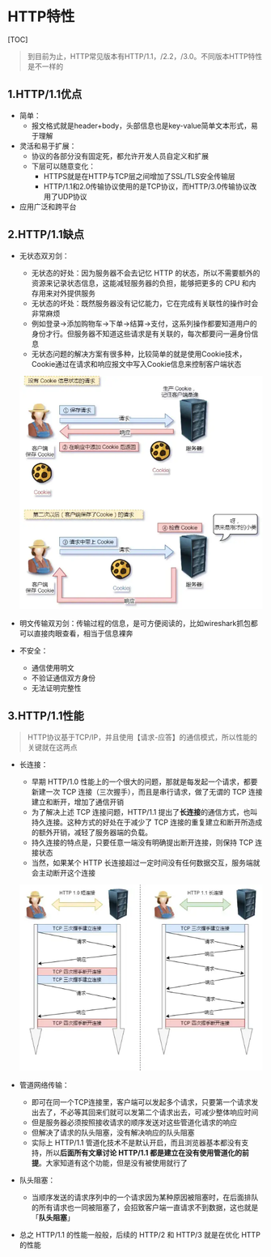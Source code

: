 # HTTP特性

[TOC]

> 到目前为止，HTTP常见版本有HTTP/1.1，/2.2，/3.0。不同版本HTTP特性是不一样的

## 1.HTTP/1.1优点

* 简单：
  * 报文格式就是header+body，头部信息也是key-value简单文本形式，易于理解
* 灵活和易于扩展：
  * 协议的各部分没有固定死，都允许开发人员自定义和扩展
  * 下层可以随意变化：
    * HTTPS就是在HTTP与TCP层之间增加了SSL/TLS安全传输层
    * HTTP/1.1和2.0传输协议使用的是TCP协议，而HTTP/3.0传输协议改用了UDP协议
* 应用广泛和跨平台



## 2.HTTP/1.1缺点

* 无状态双刃剑：

  * 无状态的好处：因为服务器不会去记忆 HTTP 的状态，所以不需要额外的资源来记录状态信息，这能减轻服务器的负担，能够把更多的 CPU 和内存用来对外提供服务
  * 无状态的坏处：既然服务器没有记忆能力，它在完成有关联性的操作时会非常麻烦
  * 例如登录->添加购物车->下单->结算->支付，这系列操作都要知道用户的身份才行。但服务器不知道这些请求是有关联的，每次都要问一遍身份信息
  * 无状态问题的解决方案有很多种，比较简单的就是使用Cookie技术，Cookie通过在请求和响应报文中写入Cookie信息来控制客户端状态

  ![](.img/4.HTTP特性.assets/14-cookie技术.webp)

* 明文传输双刃剑：传输过程的信息，是可方便阅读的，比如wireshark抓包都可以直接肉眼查看，相当于信息裸奔

* 不安全：
  * 通信使用明文
  * 不验证通信双方身份
  * 无法证明完整性



## 3.HTTP/1.1性能

> HTTP协议基于TCP/IP，并且使用【请求-应答】的通信模式，所以性能的关键就在这两点

* 长连接：

  * 早期 HTTP/1.0 性能上的一个很大的问题，那就是每发起一个请求，都要新建一次 TCP 连接（三次握手），而且是串行请求，做了无谓的 TCP 连接建立和断开，增加了通信开销
  * 为了解决上述 TCP 连接问题，HTTP/1.1 提出了**长连接**的通信方式，也叫持久连接。这种方式的好处在于减少了 TCP 连接的重复建立和断开所造成的额外开销，减轻了服务器端的负载。
  * 持久连接的特点是，只要任意一端没有明确提出断开连接，则保持 TCP 连接状态
  * 当然，如果某个 HTTP 长连接超过一定时间没有任何数据交互，服务端就会主动断开这个连接

  ![](.img/4.HTTP特性.assets/16-短连接与长连接.webp)

* 管道网络传输：
  * 即可在同一个TCP连接里，客户端可以发起多个请求，只要第一个请求发出去了，不必等其回来们就可以发第二个请求出去，可减少整体响应时间
  * 但是服务器必须按照接收请求的顺序发送对这些管道化请求的响应
  * 但解决了请求的队头阻塞，没有解决响应的队头阻塞
  * 实际上 HTTP/1.1 管道化技术不是默认开启，而且浏览器基本都没有支持，所以**后面所有文章讨论 HTTP/1.1 都是建立在没有使用管道化的前提**。大家知道有这个功能，但是没有被使用就行了
* 队头阻塞：
  * 当顺序发送的请求序列中的一个请求因为某种原因被阻塞时，在后面排队的所有请求也一同被阻塞了，会招致客户端一直请求不到数据，这也就是「**队头阻塞**」
* 总之 HTTP/1.1 的性能一般般，后续的 HTTP/2 和 HTTP/3 就是在优化 HTTP 的性能